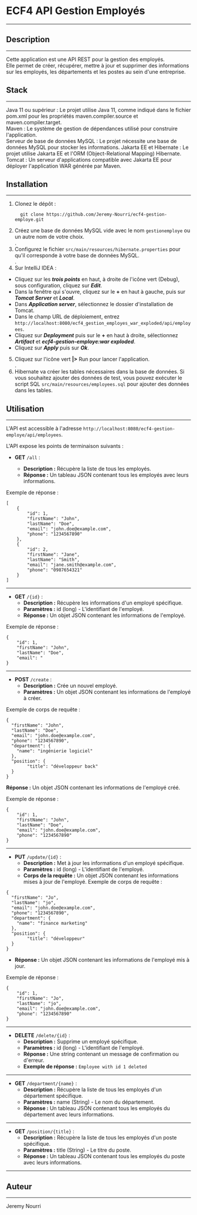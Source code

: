 # ECF4 API Gestion Employés
___

## Description
___
Cette application est une API REST pour la gestion des employés.  
Elle permet de créer, récupérer, mettre à jour et supprimer des informations sur les employés, les départements et les postes au sein d'une entreprise.

## Stack
___
Java 11 ou supérieur : Le projet utilise Java 11, comme indiqué dans le fichier pom.xml pour les propriétés maven.compiler.source et maven.compiler.target.  
Maven : Le système de gestion de dépendances utilisé pour construire l'application.  
Serveur de base de données MySQL : Le projet nécessite une base de données MySQL pour stocker les informations. 
Jakarta EE et Hibernate : Le projet utilise Jakarta EE et l'ORM (Object-Relational Mapping) Hibernate.  
Tomcat : Un serveur d'applications compatible avec Jakarta EE pour déployer l'application WAR générée par Maven.

## Installation
___

1. Clonez le dépôt :
   ```
     git clone https://github.com/Jeremy-Nourri/ecf4-gestion-employe.git
   ```
2. Créez une base de données MySQL vide avec le nom `gestionemploye` ou un autre nom de votre choix.  
.
3. Configurez le fichier `src/main/resources/hibernate.properties` pour qu'il corresponde à votre base de données MySQL.  
.
4. Sur IntelliJ IDEA :
- Cliquez sur les ***trois points*** en haut, à droite de l'icône vert (Debug), sous configuration, cliquez sur ***Edit***.  
- Dans la fenêtre qui s'ouvre, cliquez sur le **+** en haut à gauche, puis sur ***Tomcat Server*** et ***Local***.  
- Dans ***Application server***, sélectionnez le dossier d'installation de Tomcat. 
- Dans le champ URL de déploiement, entrez `http://localhost:8080/ecf4_gestion_employes_war_exploded/api/employees`.
- Cliquez sur ***Deployment***  puis sur le **+** en haut à droite, sélectionnez ***Artifact*** et ***ecf4-gestion-employe:war exploded***.  
- Cliquez sur ***Apply*** puis sur ***Ok***.  

5. Cliquez sur l'icône vert **|>** Run pour lancer l'application.  
.
6. Hibernate va créer les tables nécessaires dans la base de données. Si vous souhaitez ajouter des données de test, vous pouvez exécuter le script SQL `src/main/resources/employees.sql` pour ajouter des données dans les tables.

## Utilisation
___

L'API est accessible à l'adresse `http://localhost:8080/ecf4-gestion-employe/api/employees`.

L'API expose les points de terminaison suivants :

- **GET**  `/all` :  

   - **Description :** Récupère la liste de tous les employés.  
   - **Réponse :** Un tableau JSON contenant tous les employés avec leurs informations.  

Exemple de réponse :
```
[
	{
		"id": 1,
		"firstName": "John",
		"lastName": "Doe",
		"email": "john.doe@example.com",
		"phone": "1234567890"
	},
	{
		"id": 2,
		"firstName": "Jane",
		"lastName": "Smith",
		"email": "jane.smith@example.com",
		"phone": "0987654321"
	}
]
```
___
- **GET** `/{id}` :  
   - **Description :** Récupère les informations d'un employé spécifique.  
   - **Paramètres :** id (long) - L'identifiant de l'employé.
   - **Réponse :** Un objet JSON contenant les informations de l'employé.

Exemple de réponse :
```
{
    "id": 1,
    "firstName": "John",
    "lastName": "Doe",
    "email": "
}
```
___
- **POST** `/create` :
   - **Description :** Crée un nouvel employé.
   - **Paramètres :** Un objet JSON contenant les informations de l'employé à créer.

Exemple de corps de requête :
```
{
  "firstName": "John",
  "lastName": "Doe",
  "email": "john.doe@example.com",
  "phone": "1234567890",
  "department": {
    "name": "ingénierie logiciel"
  },
  "position": {
		"title": "développeur back"
  }
}
```  
 **Réponse :** Un objet JSON contenant les informations de l'employé créé.

Exemple de réponse :
```
{
	"id": 1,
	"firstName": "John",
	"lastName": "Doe",
	"email": "john.doe@example.com",
	"phone": "1234567890"
}
```
___
- **PUT** `/update/{id}` :
   - **Description :** Met à jour les informations d'un employé spécifique.
   - **Paramètres :** id (long) - L'identifiant de l'employé.
   - **Corps de la requête :** Un objet JSON contenant les informations mises à jour de l'employé.
Exemple de corps de requête :

```
{
  "firstName": "Jo",
  "lastName": "jo",
  "email": "john.doe@example.com",
  "phone": "1234567890",
  "department": {
    "name": "finance marketing"
  },
  "position": {
		"title": "développeur"
  }
}
```
- **Réponse :** Un objet JSON contenant les informations de l'employé mis à jour.

Exemple de réponse :
```
{
	"id": 1,
	"firstName": "Jo",
	"lastName": "jo",
	"email": "john.doe@example.com",
	"phone": "1234567890"
}
```
___

- **DELETE** `/delete/{id}` :
   - **Description :** Supprime un employé spécifique.
   - **Paramètres :** id (long) - L'identifiant de l'employé.
   - **Réponse :** Une string contenant un message de confirmation ou d'erreur.
   - **Exemple de réponse :** `Employee with id 1 deleted`

___

- **GET** `/department/{name}` :
    - **Description :** Récupère la liste de tous les employés d'un département spécifique.
    - **Paramètres :** name (String) - Le nom du département.
    - **Réponse :** Un tableau JSON contenant tous les employés du département avec leurs informations.

___

- **GET** `/position/{title}` :
    - **Description :** Récupère la liste de tous les employés d'un poste spécifique.
    - **Paramètres :** title (String) - Le titre du poste.
    - **Réponse :** Un tableau JSON contenant tous les employés du poste avec leurs informations.

___

## Auteur
___
Jeremy Nourri






